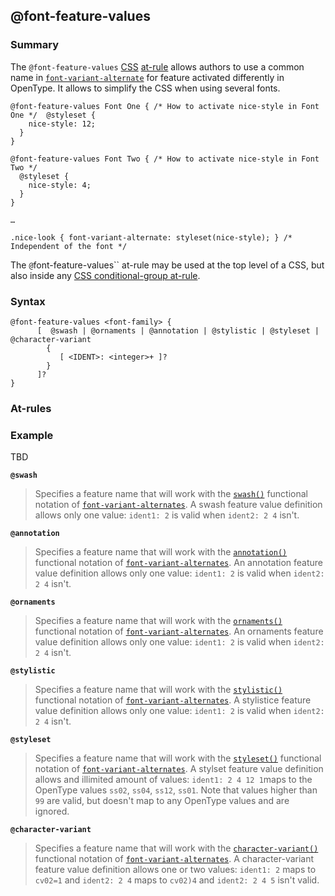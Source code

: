 ## @font-feature-values

### Summary

The `@font-feature-values` [CSS][0] [at-rule][1] allows authors to use a common name in [`font-variant-alternate`][2] for feature activated differently in OpenType. It allows to simplify the CSS when using several fonts.

    @font-feature-values Font One { /* How to activate nice-style in Font One */  @styleset {
        nice-style: 12;
      }
    }
     
    @font-feature-values Font Two { /* How to activate nice-style in Font Two */
      @styleset {
        nice-style: 4;
      }
    } 
    
    …
    
    .nice-look { font-variant-alternate: styleset(nice-style); } /* Independent of the font */
    

The `@`font-feature-values`` at-rule may be used at the top level of a CSS, but also inside any [CSS conditional-group at-rule][3].

### Syntax

    @font-feature-values <font-family> {
          [  @swash | @ornaments | @annotation | @stylistic | @styleset | @character-variant 
            {
               [ <IDENT>: <integer>+ ]?
            } 
          ]?
    }
    

### At-rules

### Example

TBD

**`@swash`**

> Specifies a feature name that will work with the [`swash()`][4] functional notation of [`font-variant-alternates`][5]. A swash feature value definition allows only one value: `ident1: 2` is valid when `ident2: 2 4` isn't.

**`@annotation`**

> Specifies a feature name that will work with the [`annotation()`][6] functional notation of [`font-variant-alternates`][5]. An annotation feature value definition allows only one value: `ident1: 2` is valid when `ident2: 2 4` isn't.

**`@ornaments`**

> Specifies a feature name that will work with the [`ornaments()`][7] functional notation of [`font-variant-alternates`][5]. An ornaments feature value definition allows only one value: `ident1: 2` is valid when `ident2: 2 4` isn't.

**`@stylistic`**

> Specifies a feature name that will work with the [`stylistic()`][8] functional notation of [`font-variant-alternates`][5]. A stylistice feature value definition allows only one value: `ident1: 2` is valid when `ident2: 2 4` isn't.

**`@styleset`**

> Specifies a feature name that will work with the [`styleset()`][9] functional notation of [`font-variant-alternates`][5]. A stylset feature value definition allows and illimited amount of values: `ident1: 2 4 12 1`maps to the OpenType values `ss02`, `ss04`, `ss12`, `ss01`. Note that values higher than `99` are valid, but doesn't map to any OpenType values and are ignored.

**`@character-variant`**

> Specifies a feature name that will work with the [`character-variant()`][10] functional notation of [`font-variant-alternates`][5]. A character-variant feature value definition allows one or two values: `ident1: 2` maps to `cv02=1` and `ident2: 2 4` maps to `cv02)4` and `ident2: 2 4 5` isn't valid.



[0]: https://developer.mozilla.org/en/docs/Web/CSS "CSS"
[1]: https://developer.mozilla.org/en/docs/Web/CSS/At-rule "At-rule"
[2]: https://developer.mozilla.org/en/docs/Web/CSS/font-variant-alternate "The documentation about this has not yet been written; please consider contributing!"
[3]: https://developer.mozilla.org/en/docs/Web/CSS/At-rule#Conditional_Group_Rules "CSS/At-rule#Conditional_Group_Rules"
[4]: https://developer.mozilla.org/en/docs/Web/CSS/font-variant-alternates#swash()
[5]: https://developer.mozilla.org/en/docs/Web/CSS/font-variant-alternates "The font-variant-alternates CSS property controls the usage of alternate glyphs associated to alternative names defined in @font-feature-values."
[6]: https://developer.mozilla.org/en/docs/Web/CSS/font-variant-alternates#annotation()
[7]: https://developer.mozilla.org/en/docs/Web/CSS/font-variant-alternates#ornaments()
[8]: https://developer.mozilla.org/en/docs/Web/CSS/font-variant-alternates#stylistic()
[9]: https://developer.mozilla.org/en/docs/Web/CSS/font-variant-alternates#styleset()
[10]: https://developer.mozilla.org/en/docs/Web/CSS/font-variant-alternates#character-variant()